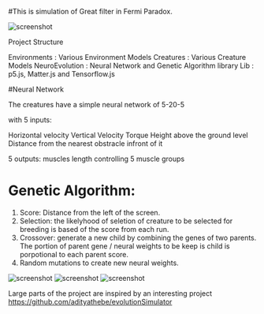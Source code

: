 
#This is simulation of Great filter in Fermi Paradox.

![screenshot](https://github.com/sarkarsaurabh/fermi_paradox_sim/blob/master/screenshots/Screen%20Shot%202018-06-13%20at%204.52.42%20PM.png)

Project Structure

Environments : Various Environment Models
Creatures : Various Creature Models
NeuroEvolution : Neural Network and Genetic Algorithm library
Lib : p5.js, Matter.js and Tensorflow.js


#Neural Network

The creatures have a simple neural network of 5-20-5

with 5 inputs:

Horizontal velocity
Vertical Velocity
Torque
Height above the ground level
Distance from the nearest obstracle infront of it

5 outputs:
muscles length controlling 5 muscle groups

# Genetic Algorithm:
1. Score: Distance from the left of the screen.
2. Selection: the likelyhood of seletion of creature to be selected for breeding is based of the score from each run.
3. Crossover: generate a new child by combining the genes of two parents. The portion of parent gene / neural weights to be keep is child is porpotional to each parent score.
4. Random mutations to create new neural weights.



![screenshot](https://github.com/sarkarsaurabh/fermi_paradox_sim/blob/master/screenshots/Jun-13-2018%2017-03-12.gif)
![screenshot](https://github.com/sarkarsaurabh/fermi_paradox_sim/blob/master/screenshots/Jun-13-2018%17-29-22.gif)
![screenshot](https://github.com/sarkarsaurabh/fermi_paradox_sim/blob/master/screenshots/Jun-13-2018%17-30-04.gif)




Large parts of the project are inspired by an interesting project
https://github.com/adityathebe/evolutionSimulator
